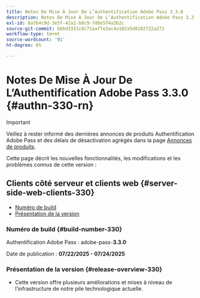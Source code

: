 ```yaml
---
title: Notes De Mise À Jour De L’Authentification Adobe Pass 3.3.0
description: Notes De Mise À Jour De L’Authentification Adobe Pass 3.3.0
exl-id: 8a7b4c9d-3e5f-42a1-b8c9-7d6e5f4a3b2c
source-git-commit: bbbd3331c8c71aaf7e3ac4a102a5d8182722a271
workflow-type: tm+mt
source-wordcount: '91'
ht-degree: 0%

---
```


# Notes De Mise À Jour De L’Authentification Adobe Pass 3.3.0 {#authn-330-rn}

>[!IMPORTANT]
>
> Veillez à rester informé des dernières annonces de produits Authentification Adobe Pass et des délais de désactivation agrégés dans la page [Annonces de produits](/help/authentication/product-announcements.md).

Cette page décrit les nouvelles fonctionnalités, les modifications et les problèmes connus de cette version :

## Clients côté serveur et clients web {#server-side-web-clients-330}

* [Numéro de build](#build-number-330)
* [Présentation de la version](#release-overview-330)

### Numéro de build {#build-number-330}

Authentification Adobe Pass : adobe-pass-**3.3.0**

Date de publication : **07/22/2025 - 07/24/2025**

### Présentation de la version {#release-overview-330}

* Cette version offre plusieurs améliorations et mises à niveau de l’infrastructure de notre pile technologique actuelle.
